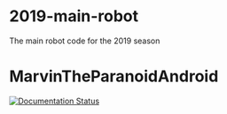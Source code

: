 # 2019-main-robot
The main robot code for the 2019 season
# MarvinTheParanoidAndroid

[![Documentation Status](https://readthedocs.org/projects/marvintheparanoidandroid/badge/?version=latest)](https://marvintheparanoidandroid.readthedocs.io/en/latest/?badge=latest)

